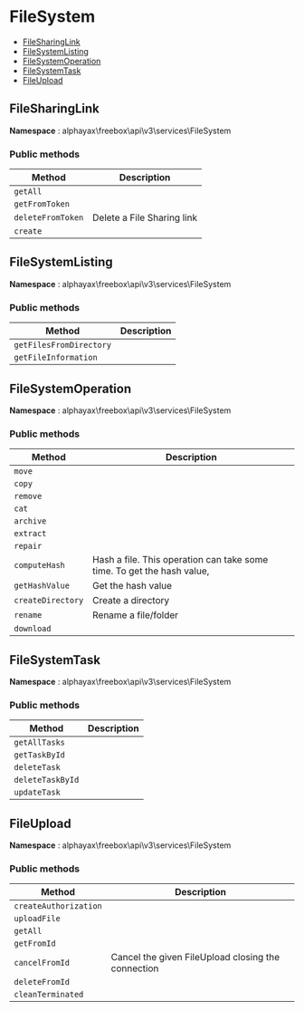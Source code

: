# FileSystem

- [FileSharingLink](#FileSharingLink)
- [FileSystemListing](#FileSystemListing)
- [FileSystemOperation](#FileSystemOperation)
- [FileSystemTask](#FileSystemTask)
- [FileUpload](#FileUpload)


<a name="FileSharingLink"></a>
## FileSharingLink

**Namespace**  : alphayax\freebox\api\v3\services\FileSystem

### Public methods

| Method | Description |
|---|---|
| `getAll` |  | 
| `getFromToken` |  | 
| `deleteFromToken` | Delete a File Sharing link | 
| `create` |  | 

<a name="FileSystemListing"></a>
## FileSystemListing

**Namespace**  : alphayax\freebox\api\v3\services\FileSystem

### Public methods

| Method | Description |
|---|---|
| `getFilesFromDirectory` |  | 
| `getFileInformation` |  | 

<a name="FileSystemOperation"></a>
## FileSystemOperation

**Namespace**  : alphayax\freebox\api\v3\services\FileSystem

### Public methods

| Method | Description |
|---|---|
| `move` |  | 
| `copy` |  | 
| `remove` |  | 
| `cat` |  | 
| `archive` |  | 
| `extract` |  | 
| `repair` |  | 
| `computeHash` | Hash a file. This operation can take some time. To get the hash value, | 
| `getHashValue` | Get the hash value | 
| `createDirectory` | Create a directory | 
| `rename` | Rename a file/folder | 
| `download` |  | 

<a name="FileSystemTask"></a>
## FileSystemTask

**Namespace**  : alphayax\freebox\api\v3\services\FileSystem

### Public methods

| Method | Description |
|---|---|
| `getAllTasks` |  | 
| `getTaskById` |  | 
| `deleteTask` |  | 
| `deleteTaskById` |  | 
| `updateTask` |  | 

<a name="FileUpload"></a>
## FileUpload

**Namespace**  : alphayax\freebox\api\v3\services\FileSystem

### Public methods

| Method | Description |
|---|---|
| `createAuthorization` |  | 
| `uploadFile` |  | 
| `getAll` |  | 
| `getFromId` |  | 
| `cancelFromId` | Cancel the given FileUpload closing the connection | 
| `deleteFromId` |  | 
| `cleanTerminated` |  | 
